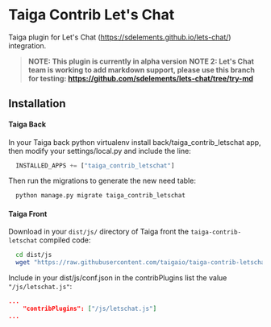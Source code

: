 Taiga Contrib Let's Chat
========================

Taiga plugin for Let's Chat (https://sdelements.github.io/lets-chat/) integration.

> **NOTE: This plugin is currently in alpha version**
> **NOTE 2: Let's Chat team is working to add markdown support, please use this branch for testing: https://github.com/sdelements/lets-chat/tree/try-md**

Installation
------------

#### Taiga Back

In your Taiga back python virtualenv install back/taiga_contrib_letschat app, then modify your settings/local.py and include the line:

```python
  INSTALLED_APPS += ["taiga_contrib_letschat"]
```

Then run the migrations to generate the new need table:

```bash
  python manage.py migrate taiga_contrib_letschat
```

#### Taiga Front

Download in your `dist/js/` directory of Taiga front the `taiga-contrib-letschat` compiled code:

```bash
  cd dist/js
  wget "https://raw.githubusercontent.com/taigaio/taiga-contrib-letschat/master/front/dist/letschat.js"
```

Include in your dist/js/conf.json in the contribPlugins list the value `"/js/letschat.js"`:

```json
...
    "contribPlugins": ["/js/letschat.js"]
...
```
